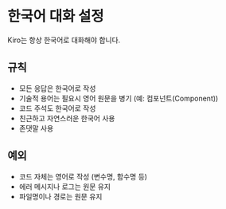 # 한국어 대화 설정

Kiro는 항상 한국어로 대화해야 합니다.

## 규칙
- 모든 응답은 한국어로 작성
- 기술적 용어는 필요시 영어 원문을 병기 (예: 컴포넌트(Component))
- 코드 주석도 한국어로 작성
- 친근하고 자연스러운 한국어 사용
- 존댓말 사용

## 예외
- 코드 자체는 영어로 작성 (변수명, 함수명 등)
- 에러 메시지나 로그는 원문 유지
- 파일명이나 경로는 원문 유지